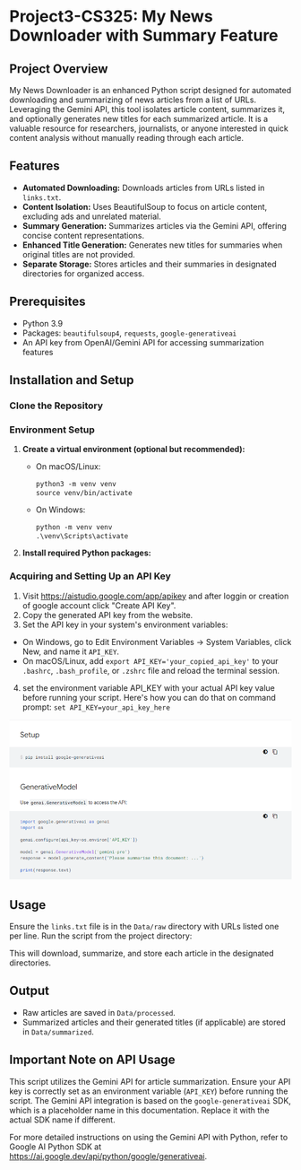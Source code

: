 # Project3-CS325: My News Downloader with Summary Feature

## Project Overview

My News Downloader is an enhanced Python script designed for automated downloading and summarizing of news articles from a list of URLs. Leveraging the Gemini API, this tool isolates article content, summarizes it, and optionally generates new titles for each summarized article. It is a valuable resource for researchers, journalists, or anyone interested in quick content analysis without manually reading through each article.

## Features

- **Automated Downloading:** Downloads articles from URLs listed in `links.txt`.
- **Content Isolation:** Uses BeautifulSoup to focus on article content, excluding ads and unrelated material.
- **Summary Generation:** Summarizes articles via the Gemini API, offering concise content representations.
- **Enhanced Title Generation:** Generates new titles for summaries when original titles are not provided.
- **Separate Storage:** Stores articles and their summaries in designated directories for organized access.

## Prerequisites

- Python 3.9
- Packages: `beautifulsoup4`, `requests`, `google-generativeai` 
- An API key from OpenAI/Gemini API for accessing summarization features

## Installation and Setup

### Clone the Repository


### Environment Setup

1. **Create a virtual environment (optional but recommended):**

   - On macOS/Linux:
     ```
     python3 -m venv venv
     source venv/bin/activate
     ```

   - On Windows:
     ```
     python -m venv venv
     .\venv\Scripts\activate
     ```

2. **Install required Python packages:**


### Acquiring and Setting Up an API Key

1. Visit https://aistudio.google.com/app/apikey and after loggin or creation of google account click "Create API Key".
2. Copy the generated API key from the website.
3. Set the API key in your system's environment variables:
- On Windows, go to Edit Environment Variables -> System Variables, click New, and name it `API_KEY`.
- On macOS/Linux, add `export API_KEY='your_copied_api_key'` to your `.bashrc`, `.bash_profile`, or `.zshrc` file and reload the terminal session.
4. set the environment variable API_KEY with your actual API key value before running your script. Here's how you can do that on command prompt: `set API_KEY=your_api_key_here`
  
![alt text](image.png)

## Usage

Ensure the `links.txt` file is in the `Data/raw` directory with URLs listed one per line. Run the script from the project directory:


This will download, summarize, and store each article in the designated directories.

## Output

- Raw articles are saved in `Data/processed`.
- Summarized articles and their generated titles (if applicable) are stored in `Data/summarized`.

## Important Note on API Usage

This script utilizes the Gemini API for article summarization. Ensure your API key is correctly set as an environment variable (`API_KEY`) before running the script. The Gemini API integration is based on the `google-generativeai` SDK, which is a placeholder name in this documentation. Replace it with the actual SDK name if different.

For more detailed instructions on using the Gemini API with Python, refer to Google AI Python SDK at https://ai.google.dev/api/python/google/generativeai.

